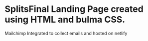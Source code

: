 # SplitsFinal Landing Page created using HTML and bulma CSS.
Mailchimp Integrated to collect emails and hosted on netlify 
